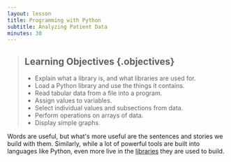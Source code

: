```yaml
---
layout: lesson
title: Programming with Python
subtitle: Analyzing Patient Data
minutes: 30
---
```

> ## Learning Objectives {.objectives}
>
> *   Explain what a library is, and what libraries are used for.
> *   Load a Python library and use the things it contains.
> *   Read tabular data from a file into a program.
> *   Assign values to variables.
> *   Select individual values and subsections from data.
> *   Perform operations on arrays of data.
> *   Display simple graphs.

Words are useful,
but what's more useful are the sentences and stories we build with them.
Similarly,
while a lot of powerful tools are built into languages like Python,
even more live in the [libraries](reference.html#software-library) they are used to build.